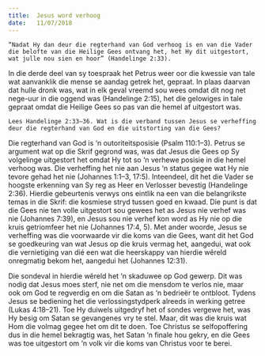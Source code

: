```yaml
---
title:  Jesus word verhoog
date:   11/07/2018
---
```


`“Nadat Hy dan deur die regterhand van God verhoog is en van die Vader die belofte van die Heilige Gees ontvang het, het Hy dit uitgestort, wat julle nou sien en hoor” (Handelinge 2:33).`

In die derde deel van sy toespraak het Petrus weer oor die kwessie van tale wat aanvanklik die mense se aandag getrek het, gepraat. In plaas daarvan dat hulle dronk was, wat in elk geval vreemd sou wees omdat dit nog net nege-uur in die oggend was (Handelinge 2:15), het die gelowiges in tale gepraat omdat die Heilige Gees so pas van die hemel af uitgestort was.

`Lees Handelinge 2:33–36. Wat is die verband tussen Jesus se verheffing deur die regterhand van God en die uitstorting van die Gees?`

Die regterhand van God is ‘n outoriteitsposisie (Psalm 110:1–3). Petrus se argument wat op die Skrif gegrond was, was dat Jesus die Gees op Sy volgelinge uitgestort het omdat Hy tot so ‘n verhewe posisie in die hemel verhoog was. Die verheffing het nie aan Jesus ‘n status gegee wat Hy nie tevore gehad het nie (Johannes 1:1–3, 17:5). Inteendeel, dit het die Vader se hoogste erkenning van Sy reg as Heer en Verlosser bevestig (Handelinge 2:36). Hierdie gebeurtenis verwys ons eintlik na een van die belangrikste temas in die Skrif: die kosmiese stryd tussen goed en kwaad. Die punt is dat die Gees nie ten volle uitgestort sou gewees het as Jesus nie verhef was nie (Johannes 7:39), en Jesus sou nie verhef kon word as Hy nie op die kruis getriomfeer het nie (Johannes 17:4, 5). Met ander woorde, Jesus se verheffing was die voorwaarde vir die koms van die Gees, want dit het God se goedkeuring van wat Jesus op die kruis vermag het, aangedui, wat ook die vernietiging van dié een wat die heerskappy van hierdie wêreld onregmatig bekom het, aangedui het (Johannes 12:31).

Die sondeval in hierdie wêreld het ‘n skaduwee op God gewerp. Dit was nodig dat Jesus moes sterf, nie net om die mensdom te verlos nie, maar ook om God te regverdig en om die Satan as ‘n bedrieër te ontbloot. Tydens Jesus se bediening het die verlossingstydperk alreeds in werking getree (Lukas 4:18–21). Toe Hy duiwels uitgedryf het of sondes vergewe het, was Hy besig om Satan se gevangenes vry te stel. Maar, dit was die kruis wat Hom die volmag gegee het om dit te doen. Toe Christus se selfopoffering dus in die hemel bekragtig was, het Satan ‘n finale hou gekry, en die Gees was toe uitgestort om ‘n volk vir die koms van Christus voor te berei.
